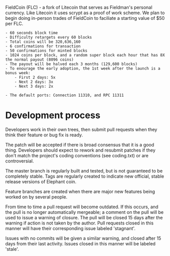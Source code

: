 FieldCoin (FLC) - a fork of Litecoin that serves as Fieldman's personal currency. Like Litecoin it uses scrypt as a proof of work scheme. We plan to begin doing in-person trades of FieldCoin to faciliate a starting value of $50 per FLC.

	- 60 seconds block time
	- Difficulty retargets every 60 blocks
	- Total coins will be 320,636,160
	- 6 confirmations for transaction
	- 50 confirmations for minted blocks
	- 1024 coins per block, and a random super block each hour that has 8X the normal payout (8096 coins)
	- The payout will be halved each 3 months (129,600 blocks)
	- To enourage the early adoption, the 1st week after the launch is a bonus week:
		- First 2 days: 5x
		- Next 2 days: 3x
		- Next 3 days: 2x

	- The default ports: Connection 11310, and RPC 11311


Development process
===================

Developers work in their own trees, then submit pull requests when
they think their feature or bug fix is ready.

The patch will be accepted if there is broad consensus that it is a
good thing.  Developers should expect to rework and resubmit patches
if they don't match the project's coding conventions (see coding.txt)
or are controversial.

The master branch is regularly built and tested, but is not guaranteed
to be completely stable. Tags are regularly created to indicate new
official, stable release versions of Elephant coin.

Feature branches are created when there are major new features being
worked on by several people.

From time to time a pull request will become outdated. If this occurs, and
the pull is no longer automatically mergeable; a comment on the pull will
be used to issue a warning of closure. The pull will be closed 15 days
after the warning if action is not taken by the author. Pull requests closed
in this manner will have their corresponding issue labeled 'stagnant'.

Issues with no commits will be given a similar warning, and closed after
15 days from their last activity. Issues closed in this manner will be 
labeled 'stale'. 

